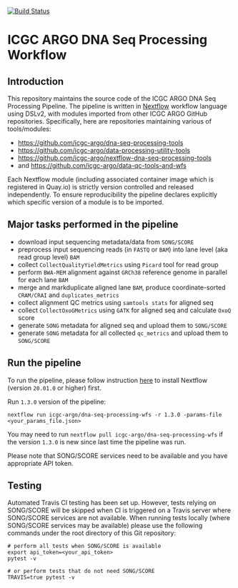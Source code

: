 [![Build Status](https://travis-ci.org/icgc-argo/dna-seq-processing-wfs.svg?branch=master)](https://travis-ci.org/icgc-argo/dna-seq-processing-wfs)
# ICGC ARGO DNA Seq Processing Workflow


## Introduction

This repository maintains the source code of the ICGC ARGO DNA Seq Processing Pipeline. The pipeline is written
in [Nextflow](https://www.nextflow.io/) workflow language using DSLv2, with modules imported from other ICGC
ARGO GitHub repositories. Specifically, here are repositories maintaining various of tools/modules:

* https://github.com/icgc-argo/dna-seq-processing-tools
* https://github.com/icgc-argo/data-processing-utility-tools
* https://github.com/icgc-argo/nextflow-dna-seq-processing-tools
* and https://github.com/icgc-argo/data-qc-tools-and-wfs

Each Nextflow module (including associated container image which is registered in Quay.io) is strictly
version controlled and released independently. To ensure reproducibility the pipeline declares explicitly
which specific version of a module is to be imported.

## Major tasks performed in the pipeline
* download input sequencing metadata/data from `SONG/SCORE`
* preprocess input sequencing reads (in `FASTQ` or `BAM`) into lane level (aka read group level) `BAM`
* collect `CollectQualityYieldMetrics` using `Picard` tool for read group
* perform `BWA-MEM` alignment against `GRCh38` reference genome in parallel for each lane `BAM`
* merge and markduplicate aligned lane `BAM`, produce coordinate-sorted `CRAM/CRAI` and `duplicates_metrics`
* collect alignment QC metrics using `samtools stats` for aligned seq
* collect `CollectOxoGMetrics` using `GATK` for aligned seq and calculate `OxoQ` score
* generate `SONG` metadata for aligned seq and upload them to `SONG/SCORE`
* generate `SONG` metadata for all collected `qc_metrics` and upload them to `SONG/SCORE`

## Run the pipeline

To run the pipeline, please follow instruction [here](https://www.nextflow.io/docs/latest/getstarted.html#installation) to install Nextflow (version `20.01.0` or higher) first.

Run `1.3.0` version of the pipeline:
```
nextflow run icgc-argo/dna-seq-processing-wfs -r 1.3.0 -params-file <your_params_file.json>
```

You may need to run `nextflow pull icgc-argo/dna-seq-processing-wfs` if the version `1.3.0` is new since last time the pipeline was run.

Please note that SONG/SCORE services need to be available and you have appropriate API token.

## Testing

Automated Travis CI testing has been set up. However, tests relying on SONG/SCORE will be skipped when CI is triggered
on a Travis server where SONG/SCORE services are not available. When running tests locally (where SONG/SCORE services may be
available) please use the following commands under the root directory of this Git repository:

```
# perform all tests when SONG/SCORE is available
export api_token=<your_api_token>
pytest -v

# or perform tests that do not need SONG/SCORE
TRAVIS=true pytest -v
```
